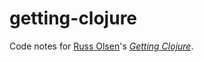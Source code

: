 # getting-clojure

Code notes for [Russ Olsen](http://russolsen.com/)'s [_Getting
Clojure_](https://www.goodreads.com/book/show/38204226-getting-clojure).
